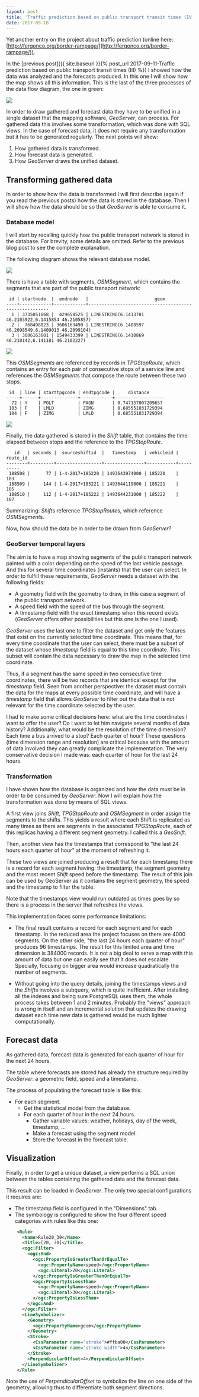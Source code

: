 ```yaml
---
layout: post
title: 'Traffic prediction based on public transport transit times (IV): Visualization'
date: 2017-09-18
---
```


Yet another entry on the project about traffic prediction (online here: [http://fergonco.org/border-rampage/](http://fergonco.org/border-rampage/)).

In the [previous post]({{ site.baseurl }}{% post_url 2017-09-11-Traffic prediction based on public transport transit times (III) %}) I showed how the data was analyzed and the forecasts produced. In this one I will show how the map shows all this information. This is the last of the three processes of the data flow diagram, the one in green:

![](/assets/tpg/dfd0.png)

In order to draw gathered and forecast data they have to be unified in a single dataset that the mapping software, *GeoServer*, can process. For gathered data this involves some transformation, which was done with SQL views. In the case of forecast data, it does not require any transformation but it has to be generated regularly. The next points will show:

1. How gathered data is transformed.
2. How forecast data is generated.
3. How *GeoServer* draws the unified dataset.

## Transforming gathered data

In order to show how the data is transformed I will first describe (again if you read the previous posts) how the data is stored in the database. Then I will show how the data should be so that *GeoServer* is able to consume it.

### Database model

I will start by recalling quickly how the public transport network is stored in the database. For brevity, some details are omitted. Refer to the previous blog post to see the complete explanation.

The following diagram shows the relevant database model.

![](/assets/tpg/network-database-model.png)

There is have a table with segments, *OSMSegment*, which contains the segments that are part of the public transport network:

	 id | startnode  |  endnode   |                         geom                          
	----+------------+------------+-------------------------------------------------------
	  1 | 3735051668 |  429658525 | LINESTRING(6.1413701 46.2103922,6.1415854 46.2105857)
	  2 |  768498823 | 3606163490 | LINESTRING(6.1408597 46.2098549,6.1409013 46.2099104)
	  3 | 3606163601 | 1549433399 | LINESTRING(6.1410869 46.210142,6.141181 46.2102227)

![](/assets/tpg/osmsegment.png)

This *OSMSegment*s are referenced by records in *TPGStopRoute*, which contains an entry for each pair of consecutive stops of a service line and references the *OSMSegment*s that compose the route between these two stops.

	 id  | line | starttpgcode | endtpgcode |     distance      
	-----+------+--------------+------------+-------------------
	  72 | Y    | POLT         | PAGN       | 0.747157007209657
	 103 | F    | LMLD         | ZIMG       | 0.685551031729394
	 104 | F    | ZIMG         | LMLD       | 0.685551031729394

![](/assets/tpg/tpgstoproute.png)

Finally, the data gathered is stored in the *Shift* table, that contains the time elapsed between stops and the reference to the *TPGStopRoute*.

	   id   | seconds |  sourceshiftid  |   timestamp   | vehicleid | route_id 
	--------+---------+-----------------+---------------+-----------+----------
	 188508 |      77 | 1-4-2017+185220 | 1493643974000 | 185220    |      103
	 188509 |     144 | 1-4-2017+185221 | 1493644119000 | 185221    |      105
	 188510 |     112 | 1-4-2017+185222 | 1493644231000 | 185222    |      107

Summarizing: *Shift*s reference *TPGStopRoute*s, which reference *OSMSegment*s.

Now, how should the data be in order to be drawn from *GeoServer*?

### GeoServer temporal layers

The aim is to have a map showing segments of the public transport network painted with a color depending on the speed of the last vehicle passage. And this for several time coordinates (instants) that the user can select. In order to fulfill these requirements, *GeoServer* needs a dataset with the following fields:

* A geometry field with the geometry to draw, in this case a segment of the public transport network.
* A speed field with the speed of the bus through the segment.
* A timestamp field with the exact timestamp when this record exists (*GeoServer* offers other possibilities but this one is the one I used).

*GeoServer* uses the last one to filter the dataset and get only the features that exist on the currently selected time coordinate. This means that, for every time coordinate that the user can select, there must be a subset of the dataset whose *timestamp* field is equal to this time coordinate. This subset will contain the data necessary to draw the map in the selected time coordinate.

Thus, if a segment has the same speed in two consecutive time coordinates, there will be two records that are identical except for the *timestamp* field. Seen from another perspective: the dataset must contain the data for the maps at every possible time coordinate, and will have a *timestamp* field that allows *GeoServer* to filter out the data that is not relevant for the time coordinate selected by the user.

I had to make some critical decisions here: what are the time coordinates I want to offer the user? Do I want to let him navigate several months of data history? Additionally, what would be the resolution of the time dimension? Each time a bus arrived to a stop? Each quarter of hour? These questions (time dimension range and resolution) are critical because with the amount of data involved they can greatly complicate the implementation. The very conservative decision I made was: each quarter of hour for the last 24 hours.

### Transformation

I have shown how the database is organized and how the data must be in order to be consumed by *GeoServer*. Now I will explain how the transformation was done by means of SQL views.

A first view joins *Shift*, *TPGStopRoute* and *OSMSegment* in order assign the segments to the shifts. This yields a result where each Shift is replicated as many times as there are segments in the associated *TPGStopRoute*, each of this replicas having a different segment geometry. I called this a *GeoShift*.

Then, another view has the timestamps that correspond to "the last 24 hours each quarter of hour" at the moment of refreshing it.

These two views are joined producing a result that for each timestamp there is a record for each segment having: the timestamp, the segment geometry and the most recent *Shift* speed before the timestamp. The result of this join can be used by GeoServer as it contains the segment geometry, the speed and the timestamp to filter the table.

Note that the timestamps view would run outdated as times goes by so there is a process in the server that refreshes the views.

This implementation faces some performance limitations:

* The final result contains a record for each segment and for each timestamp. In the reduced area the project focuses on there are 4000 segments. On the other side, "the last 24 hours each quarter of hour" produces 96 timestamps. The result for this limited area and time dimension is 384000 records. It is not a big deal to serve a map with this amount of data but one can easily see that it does not escalate. Specially, focusing on bigger area would increase quadratically the number of segments.

* Without going into the query details, joining the timestamps views and the *Shift*s involves a subquery, which is quite inefficient. After installing all the indexes and being sure PostgreSQL uses them, the whole process takes between 1 and 2 minutes. Probably the "views" approach is wrong in itself and an incremental solution that updates the drawing dataset each time new data is gathered would be much lighter computationally.

## Forecast data

As gathered data, forecast data is generated for each quarter of hour for the next 24 hours.

The table where forecasts are stored has already the structure required by *GeoServer*: a geometric field, speed and a timestamp.

The process of populating the forecast table is like this:

* For each segment.
  * Get the statistical model from the database.
  * For each quarter of hour in the next 24 hours.
    * Gather variable values: weather, holidays, day of the week, timestamp, ...
    * Make a forecast using the segment model.
	* Store the forecast in the forecast table.

## Visualization

Finally, in order to get a unique dataset, a view performs a SQL union between the tables containing the gathered data and the forecast data.

This result can be loaded in *GeoServer*. The only two special configurations it requires are:

* The timestamp field is configured in the "Dimensions" tab.
* The symbology is configured to show the four different speed categories with rules like this one:

```xml
	<Rule>
	  <Name>Rule20_30</Name>
	  <Title>[20, 30[</Title>
	  <ogc:Filter>
		<ogc:And>
		  <ogc:PropertyIsGreaterThanOrEqualTo>
			<ogc:PropertyName>speed</ogc:PropertyName>
			<ogc:Literal>20</ogc:Literal>
		  </ogc:PropertyIsGreaterThanOrEqualTo>
		  <ogc:PropertyIsLessThan>
			<ogc:PropertyName>speed</ogc:PropertyName>
			<ogc:Literal>30</ogc:Literal>
		  </ogc:PropertyIsLessThan>
		</ogc:And>
	  </ogc:Filter>
	  <LineSymbolizer>
		<Geometry>
		  <ogc:PropertyName>geom</ogc:PropertyName>
		</Geometry>     
		<Stroke>
		  <CssParameter name="stroke">#ffba00</CssParameter>
		  <CssParameter name="stroke-width">4</CssParameter>
		</Stroke>
		<PerpendicularOffset>4</PerpendicularOffset>
	  </LineSymbolizer>
	</Rule>
```

  Note the use of *PerpendicularOffset* to symbolize the line on one side of the geometry, allowing thus to differentiate both segment directions.




